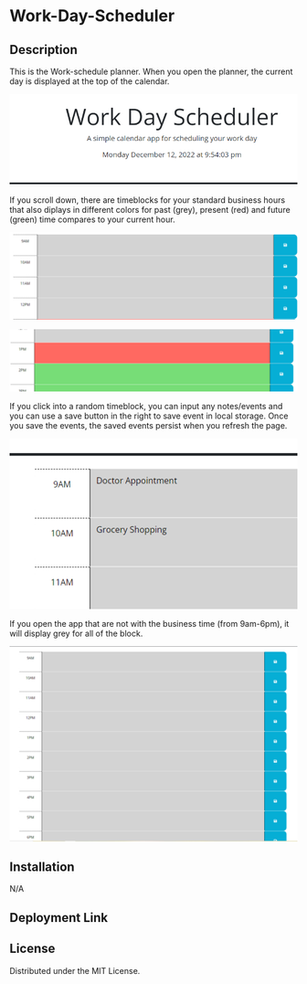 # Work-Day-Scheduler

## Description 
This is the Work-schedule planner. When you open the planner, the current day is displayed at the top of the calendar.


![Alt text](w5.PNG)


If you scroll down, there are timeblocks for your standard business hours that also diplays in different colors for past (grey), present (red) and future (green) time compares to your current hour.


![Alt text](w5-2.PNG)



![Alt text](w5-3.PNG)



If you click into a random timeblock, you can input any notes/events and you can use a save button in the right to save event in local storage. 
Once you save the events, the saved events persist when you refresh the page. 

![Alt text](w5-4.PNG)


If you open the app that are not with the business time (from 9am-6pm), it will display grey for all of the block. 

![Alt text](w5-6.PNG)



## Installation 
N/A

## Deployment Link



## License 
 Distributed under the MIT License. 